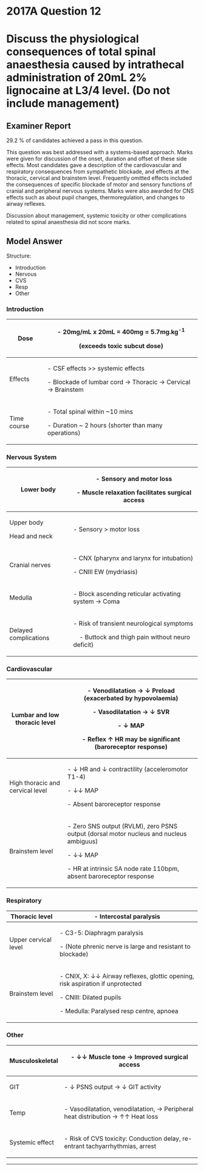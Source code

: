 # 2017A Question 12 
# Discuss the physiological consequences of total spinal anaesthesia caused by intrathecal administration of 20mL 2% lignocaine at L3/4 level. (Do not include management)


## Examiner Report
29.2 % of candidates achieved a pass in this question.


This question was best addressed with a systems-based approach. Marks were given for
discussion of the onset, duration and offset of these side effects. Most candidates gave a
description of the cardiovascular and respiratory consequences from sympathetic blockade,
and effects at the thoracic, cervical and brainstem level. Frequently omitted effects included
the consequences of specific blockade of motor and sensory functions of cranial and peripheral
nervous systems. Marks were also awarded for CNS effects such as about pupil changes,
thermoregulation, and changes to airway reflexes.


Discussion about management, systemic toxicity or other complications related to spinal
anaesthesia did not score marks.

## Model Answer
Structure:
- Introduction
- Nervous
- CVS
- Resp
- Other

### Introduction

|Dose|<p>- 20mg/mL x 20mL = 400mg = 5.7mg.kg<sup>-1</sup></p><p>(exceeds toxic subcut dose)</p>|
| -- | -- |
|Effects|<p>- CSF effects >> systemic effects</p><p>- Blockade of lumbar cord → Thoracic → Cervical → Brainstem</p>|
|Time course|<p>- Total spinal within ~10 mins</p><p>- Duration ~ 2 hours (shorter than many operations)</p>|

### Nervous System

|Lower body|<p>- Sensory and motor loss</p><p>- Muscle relaxation facilitates surgical access</p>|
| -- | -- |
|<p>Upper body</p><p>Head and neck</p>|<p>- Sensory > motor loss</p>|
|Cranial nerves|<p>- CNX (pharynx and larynx for intubation)</p><p>- CNIII EW (mydriasis)</p>|
|Medulla|<p>- Block ascending reticular activating system → Coma</p>|
|Delayed complications|<p>- Risk of transient neurological symptoms</p><p>&emsp;- Buttock and thigh pain without neuro deficit)</p>|

### Cardiovascular

|Lumbar and low thoracic level|<p>- Venodilatation → ↓ Preload (exacerbated by hypovolaemia)</p><p>- Vasodilatation → ↓ SVR</p><p>- ↓ MAP</p><p>- Reflex ↑ HR may be significant (baroreceptor response)</p>|
| -- | -- |
|High thoracic and cervical level|<p>- ↓ HR and ↓ contractility (acceleromotor T1-4)</p><p>- ↓↓ MAP</p><p>- Absent baroreceptor response</p>|
|Brainstem level|<p>- Zero SNS output (RVLM), zero PSNS output (dorsal motor nucleus and nucleus ambiguus)</p><p>- ↓↓ MAP</p><p>- HR at intrinsic SA node rate 110bpm, absent baroreceptor response</p>|

### Respiratory

|Thoracic level|- Intercostal paralysis|
| -- | -- |
|Upper cervical level|<p>- C3-5: Diaphragm paralysis</p><p>- (Note phrenic nerve is large and resistant to blockade)</p>|
|Brainstem level|<p>- CNIX, X: ↓↓ Airway reflexes, glottic opening, risk aspiration if unprotected</p><p>- CNIII: Dilated pupils</p><p>- Medulla: Paralysed resp centre, apnoea</p>|

### Other

|Musculoskeletal|<p>- ↓↓ Muscle tone → Improved surgical access</p>|
| -- | -- |
|GIT|<p>- ↓ PSNS output → ↓ GIT activity</p>|
|Temp|<p>- Vasodilatation, venodilatation, → Peripheral heat distribution → ↑↑ Heat loss</p>|
|Systemic effect|<p>- Risk of CVS toxicity: Conduction delay, re-entrant tachyarrhythmias, arrest</p>|



--- 

